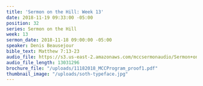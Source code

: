 ```yaml
---
title: 'Sermon on the Hill: Week 13'
date: 2018-11-19 09:33:00 -05:00
position: 32
series: Sermon on the Hill
week: 13
sermon_date: 2018-11-18 09:00:00 -05:00
speaker: Denis Beausejour
bible_text: Matthew 7:13-23
audio_file: https://s3.us-east-2.amazonaws.com/mccsermonaudio/Sermon+on+the+Hill_+Week+13.lite.mp3
audio_file_length: 13031296
brochure_file: "/uploads/11182018_MCCProgram_proof1.pdf"
thumbnail_image: "/uploads/soth-typeface.jpg"
---
```


